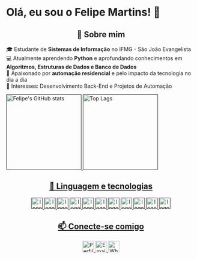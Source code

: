 # Olá, eu sou o Felipe Martins! 👋

<div align="center">
      <h2>🚀 Sobre mim</h2>
    </div>

🎓 Estudante de **Sistemas de Informação** no IFMG - São João Evangelista  
💻 Atualmente aprendendo **Python** e aprofundando conhecimentos em **Algoritmos, Estruturas de Dados e Banco de Dados**  
🏡 Apaixonado por **automação residencial** e pelo impacto da tecnologia no dia a dia  
🚀 Interesses: Desenvolvimento Back-End e Projetos de Automação  

<div>
   <a href=""https://github.com/Felipe-m-s>
   <p>
      <img src="https://github-readme-stats.vercel.app/api?username=Felipe-m-s&show_icons=true&theme=dark&include_all_commits=true&locale=pt-br" alt="Felipe's GitHub stats" height=200 style="padding-rigth: 10px">
      </>
      <img src="https://github-readme-stats.vercel.app/api/top-langs/?username=Felipe-m-s&layout=compact&theme=dark&custom_title=Tecnologias&langs_count=9" alt="Top Lags" height=200 style="padding-rigth: 10px"></>
   </p>
</div>

<div align="center">
      <h2>🚀 Linguagem e tecnologias</h2>
      <p>
      <img src="https://cdn.jsdelivr.net/gh/devicons/devicon@latest/icons/java/java-original-wordmark.svg" alt="logo java" height="30" width="30">
      <img src="https://cdn.jsdelivr.net/gh/devicons/devicon@latest/icons/php/php-original.svg" alt="logo php" height="30" width="30">
      <img src="https://cdn.jsdelivr.net/gh/devicons/devicon@latest/icons/html5/html5-original.svg" alt="logo html" height="30" width="30">
      <img src="https://cdn.jsdelivr.net/gh/devicons/devicon@latest/icons/c/c-original.svg" alt="logo c" height="30" width="30">
      <img src="https://cdn.jsdelivr.net/gh/devicons/devicon@latest/icons/cplusplus/cplusplus-original.svg" alt="logo cpp" height="30" width="30">
      <img src="https://cdn.jsdelivr.net/gh/devicons/devicon@latest/icons/python/python-original.svg" alt="logo python" height="30" width="30">
      <img src="https://cdn.jsdelivr.net/gh/devicons/devicon@latest/icons/mysql/mysql-original-wordmark.svg" alt="logo mysql" height="30" width="30">
      <img src="https://cdn.jsdelivr.net/gh/devicons/devicon@latest/icons/vscode/vscode-original.svg" alt="logo vscode" height="30" width="30">
      <img src="https://cdn.jsdelivr.net/gh/devicons/devicon@latest/icons/git/git-original.svg" alt="logo git" height="30" width="30">
      <img src="https://cdn.jsdelivr.net/gh/devicons/devicon@latest/icons/github/github-original.svg" alt="logo github" height="30" width="30">
      <img src="https://cdn.jsdelivr.net/gh/devicons/devicon@latest/icons/netbeans/netbeans-plain.svg" alt="logo netbeans" height="30" width="30">
      </p>
    </div>

<h2 align="center">📫 Conecte-se comigo</h2>

<p align="center">
  <a href="www.linkedin.com/in/felipe-santos-053953206">
    <img src="https://www.vectorlogo.zone/logos/linkedin/linkedin-icon.svg" alt="Perfil Linkedin" height="30" width="30">
  </a>
  <a href="martinssantos.felipe05@gmail.com ">
    <img src="https://upload.vectorlogo.zone/logos/mailinaboxemail/images/4ff04de5-0c08-4bfb-a6b2-b00b2d50b0fc.svg" alt="Email" height="30" width="30"" alt="Email" height="30" width="30">
  <a href="https://wa.me/5533998296198">
    <img src="https://upload.wikimedia.org/wikipedia/commons/thumb/6/6b/WhatsApp.svg/512px-WhatsApp.svg.png?20220228223904" alt="WhatsApp" height="30" width="30">
  </a>
</p>
